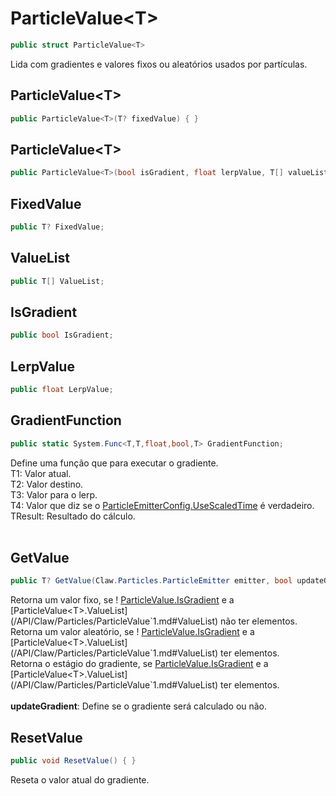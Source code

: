 # ParticleValue\<T>
```csharp
public struct ParticleValue<T>
```
Lida com gradientes e valores fixos ou aleatórios usados por partículas.<br />
## ParticleValue\<T>
```csharp
public ParticleValue<T>(T? fixedValue) { }
```
## ParticleValue\<T>
```csharp
public ParticleValue<T>(bool isGradient, float lerpValue, T[] valueList) { }
```
## FixedValue
```csharp
public T? FixedValue;
```
## ValueList
```csharp
public T[] ValueList;
```
## IsGradient
```csharp
public bool IsGradient;
```
## LerpValue
```csharp
public float LerpValue;
```
## GradientFunction
```csharp
public static System.Func<T,T,float,bool,T> GradientFunction;
```
Define uma função que para executar o gradiente.<br />
T1: Valor atual.<br />
T2: Valor destino.<br />
T3: Valor para o lerp.<br />
T4: Valor que diz se o [ParticleEmitterConfig.UseScaledTime](/API/Claw/Particles/ParticleEmitterConfig.md#UseScaledTime) é verdadeiro.<br />
TResult: Resultado do cálculo.<br />
<br />
## GetValue
```csharp
public T? GetValue(Claw.Particles.ParticleEmitter emitter, bool updateGradient) { }
```
Retorna um valor fixo, se ! [ParticleValue<T>.IsGradient](/API/Claw/Particles/ParticleValue`1.md#IsGradient) e a [ParticleValue<T>.ValueList](/API/Claw/Particles/ParticleValue`1.md#ValueList) não ter elementos.<br />
Retorna um valor aleatório, se ! [ParticleValue<T>.IsGradient](/API/Claw/Particles/ParticleValue`1.md#IsGradient) e a [ParticleValue<T>.ValueList](/API/Claw/Particles/ParticleValue`1.md#ValueList) ter elementos.<br />
Retorna o estágio do gradiente, se [ParticleValue<T>.IsGradient](/API/Claw/Particles/ParticleValue`1.md#IsGradient) e a [ParticleValue<T>.ValueList](/API/Claw/Particles/ParticleValue`1.md#ValueList) ter elementos.<br />
<br />
**updateGradient**: Define se o gradiente será calculado ou não.<br />
## ResetValue
```csharp
public void ResetValue() { }
```
Reseta o valor atual do gradiente.<br />
